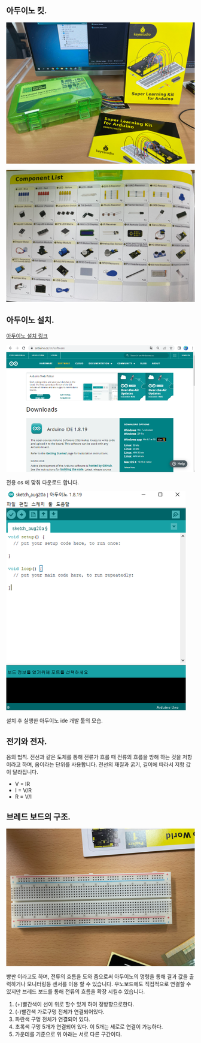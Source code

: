 

## 아두이노 킷.

![아두이노 킷사진1](images/arduinoKit.png)


![아두이노 부품리스트](images/arduinoProductList.png)


## 아두이노 설치.

[아두이노 설치 링크](https://www.arduino.cc/)

![img.png](images/arduinoInstall.png)  

전용 os 에 맞춰 다운로드 합니다.

![img_1.png](images/ide.png)  

설치 후 실행한 아두이노 ide 개발 툴의 모습.

## 전기와 전자.
옴의 법칙.
전선과 같은 도체를 통해 전류가 흐를 때 전류의 흐름을 방해 하는 것을 저항이라고 하며, 옴이라는 단위를 사용합니다.
전선의 재질과 굵기, 길이에 따라서 저항 값이 달라집니다.

- V = IR
- I = V/R
- R = V/I

## 브레드 보드의 구조.
![브레드 보드 사진](images/breadBoard.png)

빵판 이라고도 하며, 전류의 흐름을 도와 줌으로써 아두이노의 명령을 통해 결과 값을 출력하거나 모니터링등 센서를 이용 할 수 있습니다.
우노보드에도 직접적으로 연결할 수있지만 브레드 보드를 통해 전류의 흐름을 확장 시킬수 있습니다.

1. (+)빨간색이 선이 위로 할수 있게 하여 정방향으로한다.
2. (-)빨간색 가로구멍 전체가 연결되어있다.
3. 파란색 구멍 전체가 연결되어 있다.
4. 초록색 구멍 5개가 연결되어 있다. 이 5개는 세로로 연결이 가능하다.
5. 가운데를 기준으로 위 아래는 서로 다른 구간이다.



